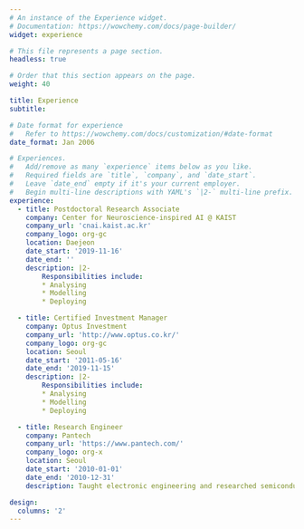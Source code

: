 ```yaml
---
# An instance of the Experience widget.
# Documentation: https://wowchemy.com/docs/page-builder/
widget: experience

# This file represents a page section.
headless: true

# Order that this section appears on the page.
weight: 40

title: Experience
subtitle:

# Date format for experience
#   Refer to https://wowchemy.com/docs/customization/#date-format
date_format: Jan 2006

# Experiences.
#   Add/remove as many `experience` items below as you like.
#   Required fields are `title`, `company`, and `date_start`.
#   Leave `date_end` empty if it's your current employer.
#   Begin multi-line descriptions with YAML's `|2-` multi-line prefix.
experience:
  - title: Postdoctoral Research Associate
    company: Center for Neuroscience-inspired AI @ KAIST
    company_url: 'cnai.kaist.ac.kr'
    company_logo: org-gc
    location: Daejeon
    date_start: '2019-11-16'
    date_end: ''
    description: |2-
        Responsibilities include:
        * Analysing
        * Modelling
        * Deploying

  - title: Certified Investment Manager
    company: Optus Investment
    company_url: 'http://www.optus.co.kr/'
    company_logo: org-gc
    location: Seoul
    date_start: '2011-05-16'
    date_end: '2019-11-15'
    description: |2-
        Responsibilities include:
        * Analysing
        * Modelling
        * Deploying

  - title: Research Engineer
    company: Pantech
    company_url: 'https://www.pantech.com/'
    company_logo: org-x
    location: Seoul
    date_start: '2010-01-01'
    date_end: '2010-12-31'
    description: Taught electronic engineering and researched semiconductor physics.

design:
  columns: '2'
---
```


